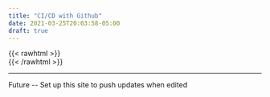 ```yaml
---
title: "CI/CD with Github"
date: 2021-03-25T20:03:58-05:00
draft: true
---
```

{{< rawhtml >}}
<br />
{{< /rawhtml >}}

***
Future -- Set up this site to push updates when edited

